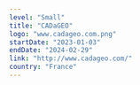 ```yaml
---
level: "Small"
title: "CADaGEO"
logo: "www.cadageo.com.png"
startDate: "2023-01-03"
endDate: "2024-02-29"
link: "http://www.cadageo.com/"
country: "France"
---
```

